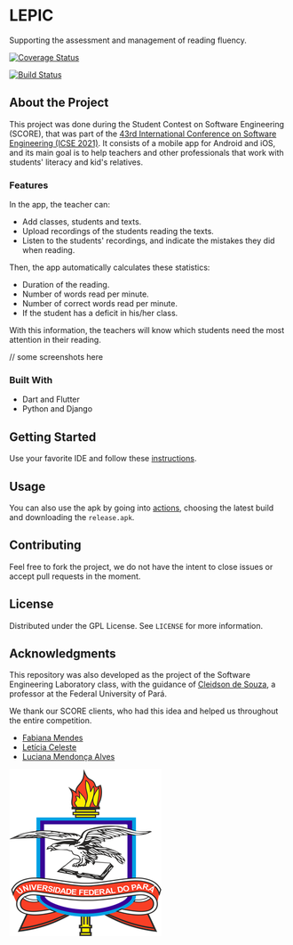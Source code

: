 # LEPIC

Supporting the assessment and management of reading fluency.

[![Coverage Status](https://coveralls.io/repos/github/JambuOverflow/lepic/badge.svg?branch=develop)](https://coveralls.io/github/JambuOverflow/lepic?branch=develop)

[![Build Status](https://travis-ci.com/JambuOverflow/lepic.svg?branch=develop)](https://travis-ci.com/JambuOverflow/lepic)

## About the Project

This project was done during the Student Contest on Software Engineering (SCORE), that was part of the [43rd International Conference on Software Engineering (ICSE 2021)](https://conf.researchr.org/home/icse-2021/score-2021#About). It consists of a mobile app for Android and iOS, and its main goal is to help teachers and other professionals that work with students' literacy and kid's relatives.

### Features

In the app, the teacher can:

* Add classes, students and texts.
* Upload recordings of the students reading the texts.
* Listen to the students' recordings, and indicate the mistakes they did when reading.

Then, the app automatically calculates these statistics:
 
* Duration of the reading.
* Number of words read per minute.
* Number of correct words read per minute.
* If the student has a deficit in his/her class.

With this information, the teachers will know which students need the most attention in their reading.

// some screenshots here

### Built With

* Dart and Flutter
* Python and Django

## Getting Started

Use your favorite IDE and follow these [instructions](https://flutter.dev/docs/get-started/test-drive?tab=vscode).

## Usage

You can also use the apk by going into [actions](https://github.com/JambuOverflow/lepic/actions), choosing the latest build and downloading the `release.apk`.

## Contributing

Feel free to fork the project, we do not have the intent to close issues or
accept pull requests in the moment.

## License

Distributed under the GPL License. See `LICENSE` for more information.

## Acknowledgments

This repository was also developed as the project of the Software Engineering Laboratory class, with the guidance of [Cleidson de Souza](https://www.linkedin.com/in/cdesouza/?originalSubdomain=br),
a professor at the Federal University of Pará. 

We thank our SCORE clients, who had this idea and helped us throughout the entire competition.
* [Fabiana Mendes](http://fga.unb.br/fabiana.mendes)
* [Letícia Celeste](http://www.pesquisar.unb.br/professores/view/5663)
* [Luciana Mendonça Alves](http://somos.ufmg.br/professor/luciana-mendonca-alves)

[![UFPA](docs/logo_ufpa_github_footer.png)](https://portal.ufpa.br/ "Visite o site da UFPA")
